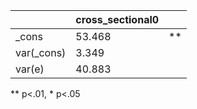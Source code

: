 |            | cross_sectional0 |    |
|------------|------------------|----|
| _cons      | 53.468           | ** |
| var(_cons) | 3.349            |    |
| var(e)     | 40.883           |    |
** p<.01, * p<.05
